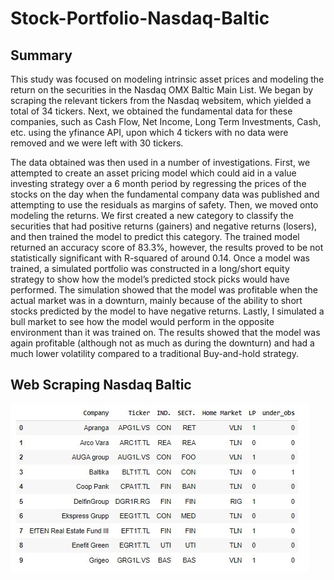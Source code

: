 # Stock-Portfolio-Nasdaq-Baltic

## Summary

This study was focused on modeling intrinsic asset prices and modeling the return on the securities in the Nasdaq OMX Baltic Main List. We began by scraping the relevant tickers from the Nasdaq websitem, which yielded a total of 34 tickers. Next, we obtained the fundamental data for these companies, such as Cash Flow, Net Income, Long Term Investments, Cash, etc. using the yfinance API, upon which 4 tickers with no data were removed and we were left with 30 tickers.

The data obtained was then used in a number of investigations. First, we attempted to create an asset pricing model which could aid in a value investing strategy over a 6 month period by regressing the prices of the stocks on the day when the fundamental company data was published and attempting to use the residuals as margins of safety. Then, we moved onto modeling the returns. We first created a new category to classify the securities that had positive returns (gainers) and negative returns (losers), and then trained the model to predict this category. The trained model returned an accuracy score of 83.3%, however, the results proved to be not statistically significant with R-squared of around 0.14. Once a model was trained, a simulated portfolio was constructed in a long/short equity strategy to show how the model’s predicted stock picks would have performed. The simulation showed that the model was profitable when the actual market was in a downturn, mainly because of the ability to short stocks predicted by the model to have negative returns. Lastly, I simulated a bull market to see how the model would perform in the opposite environment than it was trained on. The results showed that the model was again profitable (although not as much as during the downturn) and had a much lower volatility compared to a traditional Buy-and-hold strategy.


## Web Scraping Nasdaq Baltic

![here](https://github.com/sausis20/Stock-Portfolio-Nasdaq-Baltic/blob/main/images/tickers.png)

